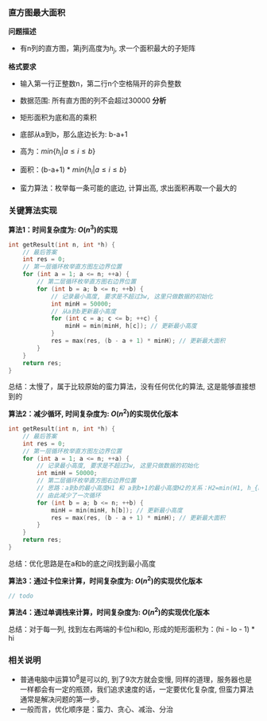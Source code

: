 ### 直方图最大面积

**问题描述**

- 有n列的直方图，第j列高度为$h_j$, 求一个面积最大的子矩阵

**格式要求**

- 输入第一行正整数n，第二行n个空格隔开的非负整数
- 数据范围: 所有直方图的列不会超过30000
**分析**

- 矩形面积为底和高的乘积
- 底部从a到b，那么底边长为: b-a+1
- 高为：$min \{h_i | a \leq i \leq b \}$
- 面积：(b-a+1) * $min \{h_i | a \leq i \leq b \}$
- 蛮力算法：枚举每一条可能的底边, 计算出高, 求出面积再取一个最大的

### 关键算法实现

**算法1：时间复杂度为: $O(n^3)$的实现**

```cpp
int getResult(int n, int *h) {
    // 最后答案
    int res = 0;
    // 第一层循环枚举直方图左边界位置
    for (int a = 1; a <= n; ++a) {
        // 第二层循环枚举直方图右边界位置
        for (int b = a; b <= n; ++b) {
            // 记录最小高度, 要求是不超过3w, 这里只做数据的初始化
            int minH = 50000;
            // 从a到b更新最小高度
            for (int c = a; c <= b; ++c) {
                minH = min(minH, h[c]); // 更新最小高度
            }
            res = max(res, (b - a + 1) * minH); // 更新最大面积
        }
    }
    return res;
}
```

总结：太慢了，属于比较原始的蛮力算法，没有任何优化的算法, 这是能够直接想到的

**算法2：减少循环, 时间复杂度为: $O(n^2)$的实现优化版本**

```cpp
int getResult(int n, int *h) {
    // 最后答案
    int res = 0;
    // 第一层循环枚举直方图左边界位置
    for (int a = 1; a <= n; ++a) {
        // 记录最小高度, 要求是不超过3w, 这里只做数据的初始化
        int minH = 50000;
        // 第二层循环枚举直方图右边界位置
        // 思路：a到b的最小高度H1 和 a到b+1的最小高度H2的关系：H2=min(H1, h_{b+1})
        // 由此减少了一次循环
        for (int b = a; b <= n; ++b) {
            minH = min(minH, h[b]); // 更新最小高度
            res = max(res, (b - a + 1) * minH); // 更新最大面积
        }
    }
    return res;
}
```

总结：优化思路是在a和b的底之间找到最小高度

**算法3：通过卡位来计算，时间复杂度为: $O(n^2)$的实现优化版本**

```cpp
// todo
```

**算法4：通过单调栈来计算，时间复杂度为: $O(n^2)$的实现优化版本**

总结：对于每一列, 找到左右两端的卡位hi和lo, 形成的矩形面积为：(hi - lo - 1) * hi

### 相关说明

- 普通电脑中运算$10^8$是可以的, 到了9次方就会变慢, 同样的道理，服务器也是一样都会有一定的瓶颈，我们追求速度的话，一定要优化复杂度, 但蛮力算法通常是解决问题的第一步。
- 一般而言，优化顺序是：蛮力、贪心、减治、分治